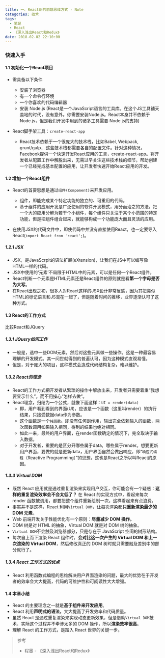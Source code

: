 ```yaml
---
title: 一、React新的前端思维方式 - Note
categories: 技术
tags:
  - 笔记
  - React
  - 《深入浅出React和Redux》
date: 2018-02-02 22:10:00
---
```


### 快速入手

#### 1.1 初始化一个React项目
- 需具备以下条件
  - 安装了浏览器
  - 有一个命令行环境
  - 一个你喜欢的代码编辑器
  - 安装 Node.js (React是一个JavaScript语言的工具库。在这个JS工具铺天盖地的时代，没有意外，你需要安装Node.js。React本身并不依赖于Node.js，但是我们开发中用到的诸多工具需要 Node.js的支持)

- React脚手架工具：`create-react-app`
  - React技术依赖于一个很庞大的技术栈，比如Babel, Webpack, grunt/gulp... 这些技术栈都需要各自的配置文件。针对这种情况，Facebook提供一个快速开发React应用的工具，create-react-app。将开发者从配置工作中解脱出来，无需过早关注这些技术栈的细节，帮助创建一个已经完成基本配置的应用，让开发者快速开始React应用的开发。

#### 1.2 增加一个React组件

<!--more-->

- React的首要思想是通过`组件(Component)`来开发应用。
  - 组件，即能完成某个特定功能的独立的、可重用的代码。
  - 基于组件的应用开发是广泛使用的软件开发模式，用分而治之的方法，把一个大的应用分解为若干个小组件，每个组件只关注于某个小范围的特定功能，但是把组件组合起来，就能够构成一个功能庞大而且灵活的应用。

- 在使用JSX的代码文件中，即使代码中并没有直接使用React，也一定要导入React(`import React from 'react';`)。

##### 1.2.1 JSX
- JSX，是JavaScrpit的语法扩展(eXtension)，让我们在JS中可以编写像HTML一样的代码。
- JSX中使用的‘元素’不局限于HTML中的元素，可以是任何一个React组件。
- React判断一个元素是HTML元素还是React组件的原则就是看**第一个字母是否为大写**。
- 在React出现之初，很多人对React这样的JSX设计非常反感，因为其把类似HTML的标记语言和JS混在一起了，但是随着时间的推移，业界逐渐认可了这种方式。

#### 1.3 React的工作方式
比较React和JQuery

##### 1.3.1 JQuery如何工作
- 一般是，选中一些DOM元素，然后对这些元素做一些操作。这是一种最容易理解的开发模式。其一问世就得到的普遍认可，因为这种模式直观易懂。
- 但是，对于庞大的项目，这种模式会造成代码结构复杂，难以维护。

##### 1.3.2 React的理念
- React的工作方式把开发者从繁琐的操作中解放出来，开发者只需要着重“我想要显示什么”，而不用操心“怎样去做”。
- React理念，归结为一个公式，就像下面这样：`UI = render(data)`
  - 即，用户看到看到的界面(UI)，应该是一个函数（这里叫render）的执行结果，只接受数据data作为参数。
  - 这个函数是一个`纯函数`。即没有任何副作用，输出完全依赖输入的函数，两次函数调用如果输入相同，得到的结果也绝对相同。
  - 如此一来，最终的用户界面，在render函数确定的情况下，完全取决于输入数据。
  - 对于开发者，重要的是区分开哪些属于data，哪些属于render。想要更新用户界面，要做的就是更新data，用户界面自然会做出响应，即“`响应式编程`（Reactive Programming）”的思想，这也是React之所以叫React的原因。

##### 1.3.3 Virtual DOM
- 既然 React 应用就是通过重复渲染来实现用户交互，你可能会有一个疑惑：**这样的重复渲染效率会不会太低了？** 在 React 的实现方式中，看起来每次 render 函数被调用，都要把整个组件重新绘制一次，这样看起来有点浪费。
- 事实并不是这样，React 利用`Virtual DOM`，让每次渲染都**只重新渲染最少的 DOM 元素**。
- Web 前端开发关于性能优化有一个原则：**尽量减少 DOM 操作**。
- DOM 树是对 HTML 的抽象，Virtual DOM 就是对 DOM 树的抽象。
- `Virtual DOM`不会触及浏览器部分，只是存在于 JavaScript 空间的树形结构。
- 每次自上而下渲染 React 组件时，**会对比这一次产生的 Virtual DOM 和上一次渲染的 Virtual DOM**，然后修改真正的 DOM 树时就只需要触及差别中的部分就行了。

##### 1.3.4 React 工作方式的优点
- React 利用函数式编程的思维解决用户界面渲染的问题，最大的优势在于开发者的效率会大大提高，代码的可维护性和可阅读性大大增强。

#### 1.4 本章小结
- React 的主要理念之一就是**基于组件来开发应用**。
- React 利用**声明式的语法**，大大提高了开发效率和代码质量。
- 虽然 React 是通过重复渲染来实现动态更新效果，但是借助`Virtual DOM`技术，实际这个过程并不牵涉太多的 DOM 操作，所以**渲染效率很高**。
- 理解 React 的工作方式，是踏入 React 世界的关键一步。

> 参考
> * 程墨 - 《深入浅出React和Redux》

